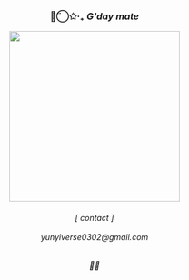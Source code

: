


<h3 align="center">◡̈⃝✩‧₊  <i>G'day mate</i></h3>

<p align="center">
  <img src="https://i.pinimg.com/1200x/b7/11/bb/b711bb6552b8e85b76c8a27f87148d0e.jpg" width="300">
</p>

<h6 align="center">[ contact ]<br><br>
            yunyiverse0302@gmail.com<h6>

<h6 align="center">🧬🔬<h6>




